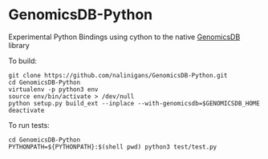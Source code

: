 # GenomicsDB-Python
Experimental Python Bindings using cython to the native [GenomicsDB](https://github.com/GenomicsDB/GenomicsDB) library

To build:
```
git clone https://github.com/nalinigans/GenomicsDB-Python.git
cd GenomicsDB-Python
virtualenv -p python3 env
source env/bin/activate > /dev/null
python setup.py build_ext --inplace --with-genomicsdb=$GENOMICSDB_HOME
deactivate
```

To run tests:
```
cd GenomicsDB-Python
PYTHONPATH=${PYTHONPATH}:$(shell pwd) python3 test/test.py
```
